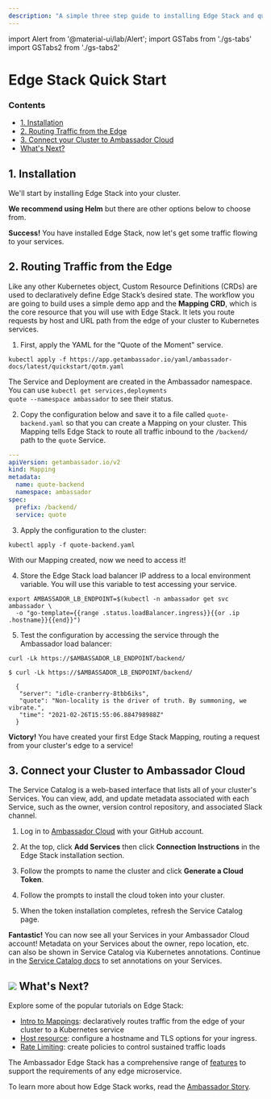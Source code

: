 ```yaml
---
description: "A simple three step guide to installing Edge Stack and quickly get started routing traffic from the edge of your Kubernetes cluster to your services."
---
```


import Alert from '@material-ui/lab/Alert';
import GSTabs from './gs-tabs'
import GSTabs2 from './gs-tabs2'

# Edge Stack Quick Start

<div class="docs-article-toc">
<h3>Contents</h3>

* [1. Installation](#1-installation)
* [2. Routing Traffic from the Edge](#2-routing-traffic-from-the-edge)
* [3. Connect your Cluster to Ambassador Cloud](#3-connect-your-cluster-to-ambassador-cloud)
* [What's Next?](#img-classos-logo-srcimageslogopng-whats-next)

</div>

## 1. Installation

We'll start by installing Edge Stack into your cluster.

**We recommend using Helm** but there are other options below to choose from.

<GSTabs/>

<Alert severity="success"><b>Success!</b> You have installed Edge Stack, now let's get some traffic flowing to your services.</Alert>

## 2. Routing Traffic from the Edge

Like any other Kubernetes object, Custom Resource Definitions (CRDs) are used to declaratively define Edge Stack’s desired state. The workflow you are going to build uses a simple demo app and the **Mapping CRD**, which is the core resource that you will use with Edge Stack. It lets you route requests by host and URL path from the edge of your cluster to Kubernetes services.

1. First, apply the YAML for the “Quote of the Moment" service.

  ```
  kubectl apply -f https://app.getambassador.io/yaml/ambassador-docs/latest/quickstart/qotm.yaml
  ```  

  <Alert severity="info">The Service and Deployment are created in the Ambassador namespace.  You can use <code>kubectl get services,deployments quote --namespace ambassador</code> to see their status.</Alert>

2. Copy the configuration below and save it to a file called `quote-backend.yaml` so that you can create a Mapping on your cluster. This Mapping tells Edge Stack to route all traffic inbound to the `/backend/` path to the `quote` Service.  

  ```yaml
  ---
  apiVersion: getambassador.io/v2
  kind: Mapping
  metadata:
    name: quote-backend
    namespace: ambassador
  spec:
    prefix: /backend/
    service: quote
  ```

3. Apply the configuration to the cluster:

  ```
  kubectl apply -f quote-backend.yaml
  ```  

  With our Mapping created, now we need to access it!

4. Store the Edge Stack load balancer IP address to a local environment variable. You will use this variable to test accessing your service.

  ```
  export AMBASSADOR_LB_ENDPOINT=$(kubectl -n ambassador get svc ambassador \
    -o "go-template={{range .status.loadBalancer.ingress}}{{or .ip .hostname}}{{end}}")
  ```

5. Test the configuration by accessing the service through the Ambassador load balancer:

  `curl -Lk https://$AMBASSADOR_LB_ENDPOINT/backend/`  

  ```
  $ curl -Lk https://$AMBASSADOR_LB_ENDPOINT/backend/  

    {
     "server": "idle-cranberry-8tbb6iks",
     "quote": "Non-locality is the driver of truth. By summoning, we vibrate.",
     "time": "2021-02-26T15:55:06.884798988Z"
    }
  ```  

<Alert severity="success"><b>Victory!</b> You have created your first Edge Stack Mapping, routing a request from your cluster's edge to a service!</Alert>

## 3. Connect your Cluster to Ambassador Cloud

The Service Catalog is a web-based interface that lists all of your cluster's Services. You can view, add, and update metadata associated with each Service, such as the owner, version control repository, and associated Slack channel.

1. Log in to [Ambassador Cloud](https://app.getambassador.io/cloud/) with your GitHub account.

2. At the top, click **Add Services** then click **Connection Instructions** in the Edge Stack installation section.

3. Follow the prompts to name the cluster and click **Generate a Cloud Token**.

4. Follow the prompts to install the cloud token into your cluster.

5. When the token installation completes, refresh the Service Catalog page.  

<Alert severity="success"><b>Fantastic!</b> You can now see all your Services in your Ambassador Cloud account! Metadata on your Services about the owner, repo location, etc. can also be shown in Service Catalog via Kubernetes annotations. Continue in the <a href="../../../../cloud/latest/service-catalog/quick-start/">Service Catalog docs</a> to set annotations on your Services.</Alert>

## <img class="os-logo" src="../../images/logo.png"/> What's Next?

Explore some of the popular tutorials on Edge Stack:

* [Intro to Mappings](../../topics/using/intro-mappings/): declaratively routes traffic from 
the edge of your cluster to a Kubernetes service
* [Host resource](../../topics/running/host-crd/): configure a hostname and TLS options for your ingress.
* [Rate Limiting](../../topics/using/rate-limits/rate-limits/): create policies to control sustained traffic loads

The Ambassador Edge Stack has a comprehensive range of [features](/features/) to
support the requirements of any edge microservice.

To learn more about how Edge Stack works, read the [Ambassador Story](../../about/why-ambassador).
